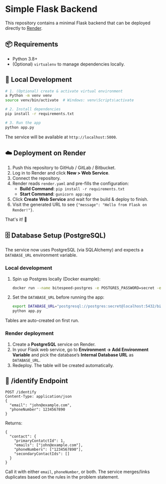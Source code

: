 # Simple Flask Backend

This repository contains a minimal Flask backend that can be deployed directly to [Render](https://render.com).

## 📦 Requirements

- Python 3.8+
- (Optional) `virtualenv` to manage dependencies locally.

## 🚀 Local Development

```bash
# 1. (Optional) create & activate virtual environment
a Python -m venv venv
source venv/bin/activate  # Windows: venv\Scripts\activate

# 2. Install dependencies
pip install -r requirements.txt

# 3. Run the app
python app.py
```

The service will be available at `http://localhost:5000`.

## ☁️ Deployment on Render

1. Push this repository to GitHub / GitLab / Bitbucket.
2. Log in to Render and click **New > Web Service**.
3. Connect the repository.
4. Render reads `render.yaml` and pre-fills the configuration:
   - **Build Command**: `pip install -r requirements.txt`
   - **Start Command**: `gunicorn app:app`
5. Click **Create Web Service** and wait for the build & deploy to finish.
6. Visit the generated URL to see `{"message": "Hello from Flask on Render!"}`.

That's it! 🎉

## 🗄️ Database Setup (PostgreSQL)

The service now uses PostgreSQL (via SQLAlchemy) and expects a `DATABASE_URL` environment variable.

### Local development

1. Spin up Postgres locally (Docker example):

   ```bash
   docker run --name bitespeed-postgres -e POSTGRES_PASSWORD=secret -e POSTGRES_DB=bitespeed -p 5432:5432 -d postgres:16
   ```

2. Set the `DATABASE_URL` before running the app:

   ```bash
   export DATABASE_URL="postgresql://postgres:secret@localhost:5432/bitespeed"
   python app.py
   ```

Tables are auto-created on first run.

### Render deployment

1. Create a **PostgreSQL** service on Render.
2. In your Flask web service, go to **Environment → Add Environment Variable** and pick the database’s **Internal Database URL** as `DATABASE_URL`.
3. Redeploy. The table will be created automatically.

## 🔀 /identify Endpoint

```
POST /identify
Content-Type: application/json
{
  "email": "john@example.com",
  "phoneNumber": 1234567890
}
```

Returns:

```
{
  "contact": {
    "primaryContatctId": 1,
    "emails": ["john@example.com"],
    "phoneNumbers": ["1234567890"],
    "secondaryContactIds": []
  }
}
```

Call it with either `email`, `phoneNumber`, or both. The service merges/links duplicates based on the rules in the problem statement.
